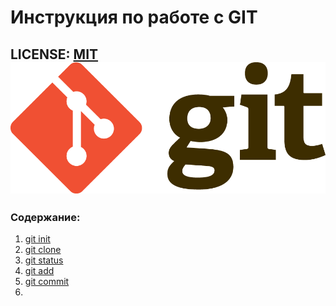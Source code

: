 # Инструкция по работе с GIT

LICENSE: [MIT](./license.md)
![git-logo](./assets/Git-Logo-2Color.png)
--
### Содержание: 
1. [git init](./gitinit.md)
2. [git clone](./gitclone.md)
3. [git status](./gitstatus.md)
4. [git add](./add.md)
5. [git commit](./commit.md)
6. 
